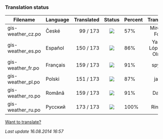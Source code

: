 ### **Translation status**

Filename | Language | Translated | Status | Percent | Translator
| ------------- | ------------- | ------------: | :-----------: | :------------- | :-------------: |
| gis-weather_cz.po| České | 99 / 173 | ![](https://dl.dropboxusercontent.com/u/99404329/bars/57.png) | 57% | Miroslav Fótyi |
| gis-weather_es.po| Español | 150 / 173 | ![](https://dl.dropboxusercontent.com/u/99404329/bars/86.png) | 86% | Yasser López de Olmos |
| gis-weather_fr.po| Français | 159 / 173 | ![](https://dl.dropboxusercontent.com/u/99404329/bars/91.png) | 91% | spyder |
| gis-weather_pl.po| Polski | 151 / 173 | ![](https://dl.dropboxusercontent.com/u/99404329/bars/87.png) | 87% | jarek |
| gis-weather_ro.po| Română | 159 / 173 | ![](https://dl.dropboxusercontent.com/u/99404329/bars/91.png) | 91% | Daniel |
| gis-weather_ru.po| Русский | 173 / 173 | ![](https://dl.dropboxusercontent.com/u/99404329/bars/100.png) | 100% | RingOV |

[Want to translate?](https://github.com/RingOV/gis-weather/wiki/Want-to-translate%3F)

_Last update 16.08.2014 16:57_

